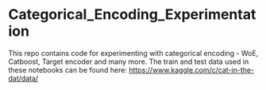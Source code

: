 # Categorical_Encoding_Experimentation
This repo contains code for experimenting with categorical encoding - WoE, Catboost, Target encoder and many more.
The train and test data used in these notebooks can be found here: https://www.kaggle.com/c/cat-in-the-dat/data/
